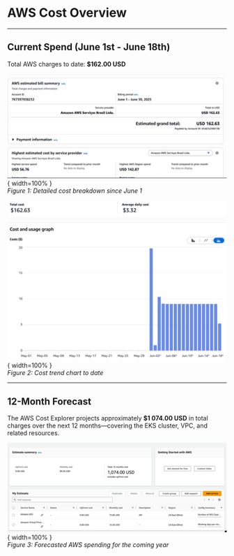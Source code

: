 # AWS Cost Overview

---

## Current Spend (June 1st - June 18th)

Total AWS charges to date: **$162.00 USD**

![Current AWS cost breakdown](./img/curr_cost.jpg){ width=100% }  
*Figure 1: Detailed cost breakdown since June 1*

![Current AWS cost trend](./img/curr_chart.jpg){ width=100% }  
*Figure 2: Cost trend chart to date*

---

## 12-Month Forecast

The AWS Cost Explorer projects approximately **$1 074.00 USD** in total charges over the next 12 months—covering the EKS cluster, VPC, and related resources.

![AWS 12-month cost prediction](./img/prediction.jpg){ width=100% }  
*Figure 3: Forecasted AWS spending for the coming year*